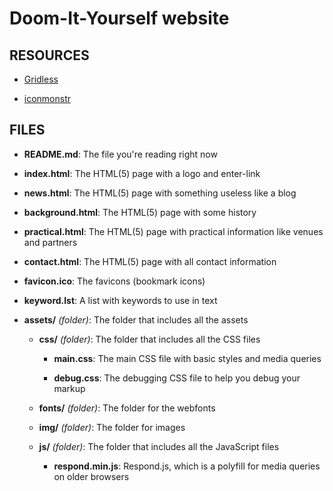 Doom-It-Yourself website
========================

RESOURCES
---------

- [Gridless](http://thatcoolguy.github.com/gridless-boilerplate/)

- [iconmonstr](http://iconmonstr.com/)

FILES
-----

- **README.md**: The file you're reading right now

- **index.html**: The HTML(5) page with a logo and enter-link

- **news.html**: The HTML(5) page with something useless like a blog

- **background.html**: The HTML(5) page with some history

- **practical.html**: The HTML(5) page with practical information like venues and partners

- **contact.html**: The HTML(5) page with all contact information

- **favicon.ico**: The favicons (bookmark icons)

- **keyword.lst**: A list with keywords to use in text

- **assets/** *(folder)*: The folder that includes all the assets

	- **css/** *(folder)*: The folder that includes all the CSS files

		- **main.css**: The main CSS file with basic styles and media queries

		- **debug.css**: The debugging CSS file to help you debug your markup

	- **fonts/** *(folder)*: The folder for the webfonts

	- **img/** *(folder)*: The folder for images

	- **js/** *(folder)*: The folder that includes all the JavaScript files

		- **respond.min.js**: Respond.js, which is a polyfill for media queries on older browsers
